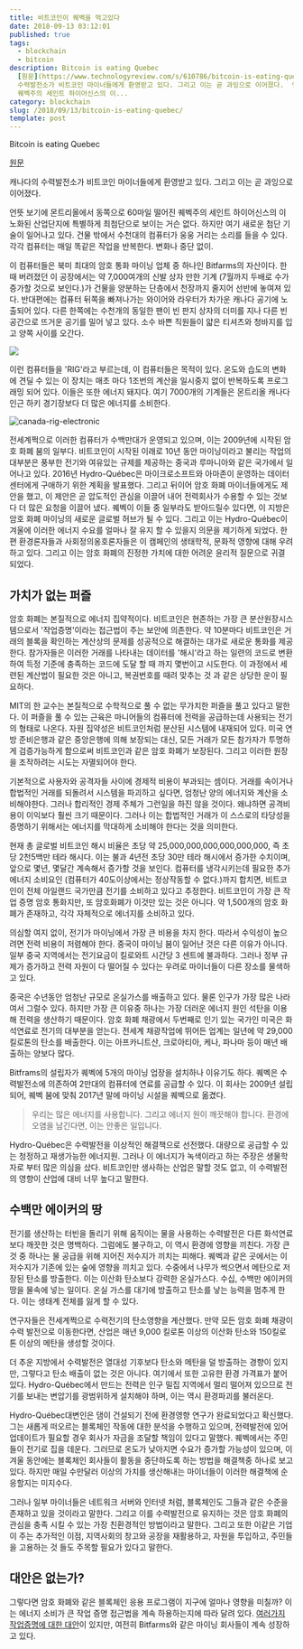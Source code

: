```yaml
---
title: 비트코인이 퀘벡을 먹고있다
date: 2018-09-13 03:12:01
published: true
tags:
  - blockchain
  - bitcoin
description: Bitcoin is eating Quebec
  [원문](https://www.technologyreview.com/s/610786/bitcoin-is-eating-quebec/)  캐나다의
  수력발전소가 비트코인 마이너들에게 환영받고 있다. 그리고 이는 곧 과잉으로 이어졌다.  언뜻 보기에 몬트리올에서 동쪽으로 60마일 떨어진
  퀘벡주의 세인트 하이어신스의 이...
category: blockchain
slug: /2018/09/13/bitcoin-is-eating-quebec/
template: post
---
```

Bitcoin is eating Quebec

[원문](https://www.technologyreview.com/s/610786/bitcoin-is-eating-quebec/)

캐나다의 수력발전소가 비트코인 마이너들에게 환영받고 있다. 그리고 이는 곧 과잉으로 이어졌다.

언뜻 보기에 몬트리올에서 동쪽으로 60마일 떨어진 퀘벡주의 세인트 하이어신스의 이 노화된 산업단지에 특별하게 최첨단으로 보이는 거슨 없다. 하지만 여기 새로운 첨단 기술이 일어나고 있다. 건물 밖에서 수천대의 컴퓨터가 웅웅 거리는 소리를 들을 수 있다. 각각 컴퓨터는 매일 똑같은 작업을 반복한다. 변화나 중단 없이.

이 컴퓨터들은 북미 최대의 암호 통화 마이닝 업체 중 하나인 Bitfarms의 자산이다. 한 때 버려졌던 이 공장에서는 약 7,000여개의 신발 상자 만한 기계 (7월까지 두배로 수가 증가할 것으로 보인다.)가 건물을 양분하는 단층에서 천장까지 줄지어 선반에 놓여져 있다. 반대편에는 컴퓨터 뒤쪽을 빠져나가는 와이어와 라우터가 차가운 캐나다 공기에 노출되어 있다. 다른 한쪽에는 수천개의 동일한 팬이 빈 판지 상자의 더미를 지나 다른 빈 공간으로 뜨거운 공기를 밀어 넣고 있다. 소수 바쁜 직원들이 얇은 티셔츠와 청바지를 입고 양쪽 사이를 오간다.

![](https://cdn.technologyreview.com/i../../../images/dscf7830.jpg?sw=1200&cx=0&cy=0&cw=2000&ch=2667)

이런 컴퓨터들을 'RIG'라고 부르는데, 이 컴퓨터들은 목적이 있다. 온도와 습도의 변화에 견딜 수 있는 이 장치는 매초 마다 1조번의 계산을 일시중지 없이 반복하도록 프로그래밍 되어 있다. 이들은 또한 에너지 돼지다. 여기 7000개의 기계들은 몬트리올 캐나다 인근 하키 경기장보다 더 많은 에너지를 소비한다.

![canada-rig-electronic](../images/canada-rig-electronic.png)

전세계쩍으로 이러한 컴퓨터가 수백만대가 운영되고 있으며, 이는 2009년에 시작된 암호 화폐 붐의 일부다. 비트코인이 시작된 이래로 10년 동안 마이닝이라고 불리는 작업의 대부분은 풍부한 전기와 여유있는 규제를 제공하는 중국과 루마니아와 같은 국가에서 일어나고 있다. 2016년 Hydro-Québec은 마이크로소프트와 아마존이 운영하는 데이터 센터에게 구애하기 위한 계획을 발표했다. 그리고 뒤이어 암호 화폐 마이너들에게도 제안을 했고, 이 제안은 곧 압도적인 관심을 이끌어 내어 전력회사가 수용할 수 있는 것보다 더 많은 요청을 이끌어 냈다. 퀘벡이 이들 중 일부라도 받아드릴수 있다면, 이 지방은 암호 화폐 마이닝의 새로운 글로벌 허브가 될 수 있다. 그리고 이는 Hydro-Québec이 겨울에 이러한 에너지 수요를 얼마나 잘 유지 할 수 있을지 의문을 제기하게 되었다. 한편 환경론자들과 사회정의옹호론자들은 이 캠페인의 생태학적, 문화적 영향에 대해 우려하고 있다. 그리고 이는 암호 화폐의 진정한 가치에 대한 어려운 윤리적 질문으로 귀결 되었다.

## 가치가 없는 퍼즐

암호 화폐는 본질적으로 에너지 집약적이다. 비트코인은 현존하는 가장 큰 분산원장시스템으로서 '작업증명'이라는 접근법이 주는 보안에 의존한다. 약 10분마다 비트코인은 거래의 블록을 확인하는 계산상의 문제를 성공적으로 해결하는 대가로 새로운 통화를 제공한다. 참가자들은 이러한 거래를 나타내는 데이터를 '해시'라고 하는 일련의 코드로 변환하여 득정 기준에 충족하는 코드에 도달 할 때 까지 몇번이고 시도한다. 이 과정에서 세련된 계산법이 필요한 것은 아니고, 복권번호를 때려 맞추는 것 과 같은 상당한 운이 필요하다.

MIT의 한 교수는 본질적으로 수학적으로 풀 수 없는 무가치한 퍼즐을 풀고 있다고 말한다. 이 퍼즐을 풀 수 있는 근육은 마니어들의 컴퓨터에 전력을 공급하는데 사용되는 전기의 형태로 나온다. 자원 집약성은 비트코인처럼 분산된 시스템에 내재되어 있다. 미국 연방 준비은행과 같은 중앙은행에 의해 보장되는 대신, 모든 거래가 모든 참가자가 투명하게 검증가능하게 함으로써 비트코인과 같은 암호 화폐가 보장된다. 그리고 이러한 원장을 조작하려는 시도는 자멸되어야 한다.

기본적으로 사용자와 공격자들 사이에 경제적 비용이 부과되는 셈이다. 거래를 속이거나 합법적인 거래를 되돌려서 시스템을 파괴하고 싶다면, 엄청난 양의 에너지와 계산을 소비해야한다. 그러나 합리적인 경제 주체가 그런일을 하진 않을 것이다. 왜냐하면 공격비용이 이익보다 훨씬 크기 때문이다. 그러나 이는 합법적인 거래가 이 스스로의 타당성을 증명하기 위해서는 에너지를 막대하게 소비해야 한다는 것을 의미한다.

현재 총 글로벌 비트코인 해시 비율은 초당 약 25,000,000,000,000,000,000, 즉 초당 2천5백만 테라 해시다. 이는 불과 4년전 초당 30만 테라 해시에서 증가한 수치이며, 앞으로 몇년, 몇달간 계속해서 증가할 것을 보인다. 컴퓨터를 냉각시키는데 필요한 추가 에너지 소비요인 (컴퓨터가 40도이상에서는 정상작동할 수 없다.)까지 합치면, 비트코인이 전체 아일랜드 국가만큼 전기를 소비하고 있다고 추정한다. 비트코인이 가장 큰 작업 증명 암호 통화지만, 또 암호화폐가 이것만 있는 것은 아니다. 약 1,500개의 암호 화폐가 존재하고, 각각 자체적으로 에너지를 소비하고 있다.

의심할 여지 없이, 전기가 마이닝에서 가장 큰 비용을 차지 한다. 따라서 수익성이 높으려면 전력 비용이 저렴해야 한다. 중국이 마이닝 붐이 일어난 것은 다른 이유가 아니다. 일부 중국 지역에서는 전기요금이 킬로와트 시간당 3 센트에 불과하다. 그러나 정부 규제가 증가하고 전력 자원이 다 떨어질 수 있다는 우려로 마이너들이 다른 장소를 물색하고 있다.

중국은 수년동안 엄청난 규모로 온실가스를 배출하고 있다. 물론 인구가 가장 많은 나라여서 그럴수 있다. 하지만 가장 큰 이유중 하나는 가장 더러운 에너지 원인 석탄을 이용해 전력을 생산하기 때문이다. 암호 화폐 채광에서 두번째로 인기 있는 국가인 미국은 화석연료로 전기의 대부분을 얻는다. 전세계 채광작업에 뛰어든 업계는 일년에 약 29,000킬로톤의 탄소를 배출한다. 이는 아프카니트산, 크로아티아, 케나, 파나마 등이 매년 배출하는 양보다 많다.

Bitframs의 설립자가 퀘벡에 5개의 마이닝 업장을 설치하나 이유기도 하다. 퀘벡은 수력발전소에 의존하여 2만대의 컴퓨터에 연료를 공급할 수 있다. 이 회사는 2009년 설립되어, 퀘벡 붐에 맞춰 2017년 말에 마이닝 시설을 퀘벡으로 옮겼다.

> 우리는 많은 에너지를 사용합니다. 그리고 에너지 원이 깨끗해야 합니다. 환경에 오염을 남긴다면, 이는 안좋은 일입니다.

Hydro-Québec은 수력발전을 이상적인 해결책으로 선전했다. 대량으로 공급할 수 있는 청정하고 재생가능한 에너지원. 그러나 이 에너지가 녹색이라고 하는 주장은 생물학자로 부터 많은 의심을 샀다. 비트코인만 생사하는 산업은 말할 것도 없고, 이 수력발전의 영향이 산업에 대비 너무 높다고 말한다.

## 수백만 에이커의 땅

전기를 생산하는 터빈을 돌리기 위해 움직이는 물을 사용하는 수력발전은 다른 화석연료보다 깨끗한 것은 명백하다. 그럼에도 불구하고, 이 역시 환경에 영향을 끼친다. 가장 큰 것 중 하나는 물 공급을 위해 지어진 저수지가 끼치는 피해다. 퀘벡과 같은 곳에서는 이 저수지가 기존에 있는 숲에 영향을 끼치고 있다. 수중에서 나무가 썩으면서 메탄으로 저장된 탄소를 방출한다. 이는 이산화 탄소보다 강력한 온실가스다. 수십, 수백만 에이커의 땅을 물속에 넣는 일이다. 온실 가스를 대기에 방출하고 탄소를 낳는 능력을 멈추게 한다. 이는 생태계 전체를 잃게 할 수 있다.

연구자들은 전세계쩍으로 수력전기의 탄소영향을 계산했다. 만약 모든 암호 화폐 채광이 수력 발전으로 이동한다면, 산업은 매년 9,000 킬로톤 이상의 이산화 탄소와 150킬로톤 이상의 메탄을 생성할 것이다.

더 추운 지방에서 수력발전은 열대성 기후보다 탄소와 메탄을 덜 방출하는 경향이 있지만, 그렇다고 탄소 배출이 없는 것은 아니다. 여기에서 또한 고유한 환경 가격표가 붙어 있다. Hydro-Québec에서 만드는 전력은 인구 밀집 지역에서 멀리 떨어져 있으므로 전기를 보내는 변압기를 광범위하게 설치해야 하며, 이는 역시 환경파괴를 불러온다.

Hydro-Québec대변인은 댐이 건설되기 전에 환경영향 연구가 완료되었다고 확신했다. 그는 새롭게 떠오르는 블록체인 작동에 대한 분석을 수행하고 있으며, 전력발전에 있어 업데이트가 필요할 경우 회사가 자금을 조달할 책임이 있다고 말했다. 퀘벡에서는 주민들이 전기로 집을 데운다. 그러므로 온도가 낮아지면 수요가 증가할 가능성이 있으며, 이 겨울 동안에는 블록체인 회사들이 활동을 중단하도록 하는 방법을 해결책중 하나로 보고 있다. 하지만 매일 수만달러 이상의 가치를 생산해내는 마이너들이 이러한 해결책에 순응할지는 미지수다.

그러나 일부 마이너들은 네트워크 서버와 인터넷 처럼, 블록체인도 그들과 같은 수준을 존재하고 있을 것이라고 말한다. 그리고 이를 수력발전으로 유지하는 것은 암호 화폐의 관심을 충족 시킬 수 있는 가장 친환경적인 방법이라고 말한다. 그리고 또한 이같은 기업이 주는 추가적인 이점, 지역사회의 창고와 공장을 재활용하고, 자원을 투입하고, 주민들을 고용하는 것 들도 주목할 필요가 있다고 말한다.

## 대안은 없는가?

그렇다면 암호 화폐와 같은 블록체인 응용 프로그램이 지구에 얼마나 영향을 미칠까? 이는 에너지 소비가 큰 작업 증명 접근법을 계속 하용하는지에 따라 달려 있다. [여러가지 작업증명에 대한 대안](https://yceffort.github.io/2018/07/04/type-of-blockchain-consensus-protocol.html)이 있지만, 여전히 Bitfarms와 같은 마이닝 회사들이 계속 성장하고 있다.
